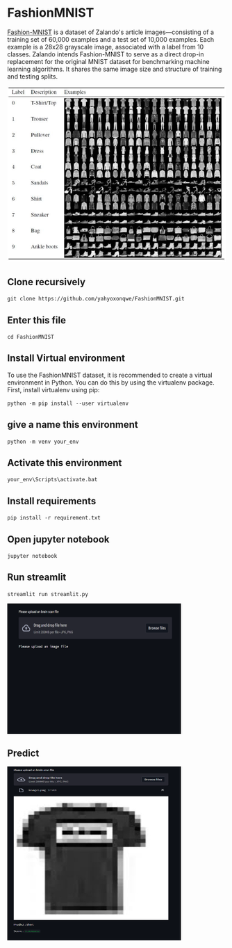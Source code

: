 # FashionMNIST
[Fashion-MNIST](https://keras.io/api/datasets/fashion_mnist/) is a dataset of Zalando's article images—consisting of a training set of 60,000 examples and a test set of 10,000
examples. Each example is a 28x28 grayscale image, associated with a label from 10 classes. Zalando intends Fashion-MNIST to serve
as a direct drop-in replacement for the original MNIST dataset for benchmarking machine learning algorithms. It shares the same
image size and structure of training and testing splits.


![image](images/fmnist.png)
## Clone recursively
``` shell
git clone https://github.com/yahyoxonqwe/FashionMNIST.git
```
## Enter this file
``` shell
cd FashionMNIST
```
## Install Virtual environment
To use the FashionMNIST dataset, it is recommended to create a virtual environment in Python. You can do this by using the virtualenv package. First, install virtualenv using pip:
``` shell
python -m pip install --user virtualenv
```
## give a name this environment
``` shell
python -m venv your_env
```
## Activate this environment
``` shell
your_env\Scripts\activate.bat
```
## Install requirements
``` shell
pip install -r requirement.txt
```
## Open jupyter notebook
``` shell
jupyter notebook
```
## Run streamlit
``` shell
streamlit run streamlit.py
```
<img src="images/streamlit.png" alt="Example image" width="400" height="300">

## Predict
<img src="images/predict.png" alt="Example image" width="400" height="400">
